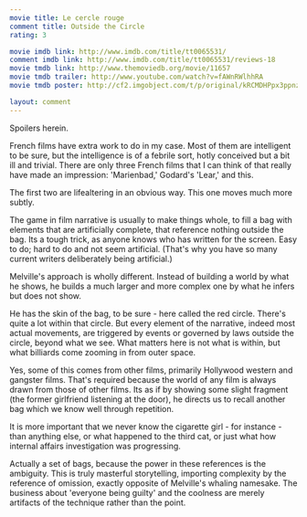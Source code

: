 ```yaml
---
movie title: Le cercle rouge
comment title: Outside the Circle
rating: 3

movie imdb link: http://www.imdb.com/title/tt0065531/
comment imdb link: http://www.imdb.com/title/tt0065531/reviews-18
movie tmdb link: http://www.themoviedb.org/movie/11657
movie tmdb trailer: http://www.youtube.com/watch?v=fAWnRWlhhRA
movie tmdb poster: http://cf2.imgobject.com/t/p/original/kRCMDHPpx3ppnzWTpCywb7PXZeT.jpg

layout: comment
---
```


Spoilers herein.

French films have extra work to do in my case. Most of them are intelligent to be sure,  but the intelligence is of a febrile sort, hotly conceived but a bit ill and trivial. There are only  three French films that I can think of that really have made an impression: 'Marienbad,'  Godard's 'Lear,' and this. 

The first two are lifealtering in an obvious way. This one moves much more subtly. 

The game in film narrative is usually to make things whole, to fill a bag with elements that  are artificially complete, that reference nothing outside the bag. Its a tough trick, as anyone  knows who has written for the screen. Easy to do; hard to do and not seem artificial. (That's  why you have so many current writers deliberately being artificial.)

Melville's approach is wholly different. Instead of building a world by what he shows, he  builds a much larger and more complex one by what he infers but does not show.

He has the skin of the bag, to be sure - here called the red circle. There's quite a lot within  that circle. But every element of the narrative, indeed most actual movements, are triggered  by events or governed by laws outside the circle, beyond what we see. What matters here is  not what is within, but what billiards come zooming in from outer space.

Yes, some of this comes from other films, primarily Hollywood western and gangster films.  That's required because the world of any film is always drawn from those of other films. Its  as if by showing some slight fragment (the former girlfriend listening at the door), he directs  us to recall another bag which we know well through repetition.

It is more important that we never know the cigarette girl - for instance - than anything  else, or what happened to the third cat, or just what how internal affairs investigation was  progressing.

Actually a set of bags, because the power in these references is the ambiguity. This is truly  masterful storytelling, importing complexity by the reference of omission, exactly opposite  of Melville's whaling namesake. The business about 'everyone being guilty' and the coolness  are merely artifacts of the technique rather than the point.